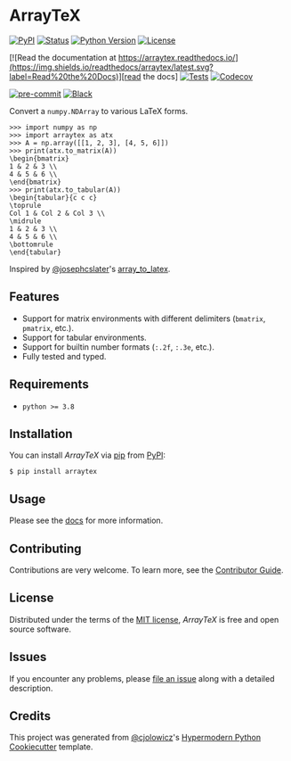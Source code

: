 # ArrayTeX

[![PyPI](https://img.shields.io/pypi/v/arraytex.svg)][pypi_]
[![Status](https://img.shields.io/pypi/status/arraytex.svg)][status]
[![Python Version](https://img.shields.io/pypi/pyversions/arraytex)][python version]
[![License](https://img.shields.io/pypi/l/arraytex)][license]

[![Read the documentation at https://arraytex.readthedocs.io/](https://img.shields.io/readthedocs/arraytex/latest.svg?label=Read%20the%20Docs)][read the docs]
[![Tests](https://github.com/dbatten5/arraytex/workflows/Tests/badge.svg)][tests]
[![Codecov](https://codecov.io/gh/dbatten5/arraytex/branch/main/graph/badge.svg)][codecov]

[![pre-commit](https://img.shields.io/badge/pre--commit-enabled-brightgreen?logo=pre-commit&logoColor=white)][pre-commit]
[![Black](https://img.shields.io/badge/code%20style-black-000000.svg)][black]

[pypi_]: https://pypi.org/project/arraytex/
[status]: https://pypi.org/project/arraytex/
[python version]: https://pypi.org/project/arraytex
[read the docs]: https://arraytex.readthedocs.io/
[tests]: https://github.com/dbatten5/arraytex/actions?workflow=Tests
[codecov]: https://app.codecov.io/gh/dbatten5/arraytex
[pre-commit]: https://github.com/pre-commit/pre-commit
[black]: https://github.com/psf/black

Convert a `numpy.NDArray` to various LaTeX forms.

```pycon
>>> import numpy as np
>>> import arraytex as atx
>>> A = np.array([[1, 2, 3], [4, 5, 6]])
>>> print(atx.to_matrix(A))
\begin{bmatrix}
1 & 2 & 3 \\
4 & 5 & 6 \\
\end{bmatrix}
>>> print(atx.to_tabular(A))
\begin{tabular}{c c c}
\toprule
Col 1 & Col 2 & Col 3 \\
\midrule
1 & 2 & 3 \\
4 & 5 & 6 \\
\bottomrule
\end{tabular}
```

Inspired by [@josephcslater](https://github.com/josephcslater)'s
[array_to_latex](https://github.com/josephcslater/array_to_latex).

## Features

- Support for matrix environments with different delimiters (`bmatrix`, `pmatrix`, etc.).
- Support for tabular environments.
- Support for builtin number formats (`:.2f`, `:.3e`, etc.).
- Fully tested and typed.

## Requirements

- `python >= 3.8`

## Installation

You can install _ArrayTeX_ via [pip] from [PyPI]:

```console
$ pip install arraytex
```

## Usage

Please see the [docs](https://arraytex.readthedocs.io/) for more information.

## Contributing

Contributions are very welcome.
To learn more, see the [Contributor Guide].

## License

Distributed under the terms of the [MIT license][license],
_ArrayTeX_ is free and open source software.

## Issues

If you encounter any problems,
please [file an issue] along with a detailed description.

## Credits

This project was generated from [@cjolowicz]'s [Hypermodern Python Cookiecutter] template.

[@cjolowicz]: https://github.com/cjolowicz
[pypi]: https://pypi.org/
[hypermodern python cookiecutter]: https://github.com/cjolowicz/cookiecutter-hypermodern-python
[file an issue]: https://github.com/dbatten5/arraytex/issues
[pip]: https://pip.pypa.io/

<!-- github-only -->

[license]: https://github.com/dbatten5/arraytex/blob/main/LICENSE
[contributor guide]: https://github.com/dbatten5/arraytex/blob/main/CONTRIBUTING.md
[command-line reference]: https://arraytex.readthedocs.io/en/latest/usage.html
